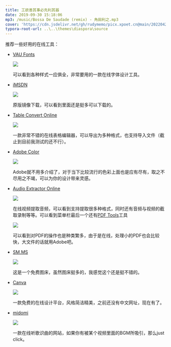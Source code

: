 ```yaml
---
title: 工欲善其事必先利其器
date: 2019-09-30 15:18:06
mp3: /music/Bossa De Saudade (remix) - 角田利之.mp3
cover: 'https://cdn.jsdelivr.net/gh/rudymemo/picx.xpoet.cn@main/20220424/5lzHR6Otj83biV2[1].71j4xppo4j80.jpg'
typora-root-url: ..\..\themes\diaspora\source
---
```




推荐一些好用的在线工具：

* [VAU Fonts](https://vaufonts.com/)

  ![](/img/tools/QQ截图20190930152053.jpg)

  可以看到各种样式一应俱全，非常要用的一款在线字体设计工具。

* [iMSDN](http://www.imsdn.cn/)

  ![](/img/tools/QQ截图20190930152415.jpg)

  原版镜像下载，可以看到里面还是挺多可以下载的。

* [Table Convert Online](https://tableconvert.com/)

  ![](/img/tools/QQ截图20190930152714.jpg)

  一款非常不错的在线表格编辑器，可以导出为多种格式，也支持导入文件（截止到目前我测试的还不行）。

* [Adobe Color](https://color.adobe.com)

  ![](/img/tools/QQ截图20190930153106.jpg)

  Adobe就不用多介绍了，对于当下比较流行的色彩上面也是应有尽有，取之不尽用之不竭，可以为你的设计带来灵感。

* [Audio Extractor Online](http://audio-extractor.net/)

  ![](/img/tools/QQ截图20190930153604.jpg)

  在线视频提取音频，可以看到支持提取很多种格式，同时还有音频与视频的截取录制等等。可以看到菜单栏最后一个还有[PDF Tools](https://pdf.io)工具

  ![](/img/tools/QQ截图20190930153932.jpg)

  可以看到对PDF的操作也是种类繁多，由于是在线，处理小的PDF也会比较快，大文件的话就用Adobe吧。

* [SM.MS](https://sm.ms/)

  ![](/img/tools/QQ截图20190930154418.jpg)

  这是一个免费图床，虽然图床挺多的，我感觉这个还是挺不错的。

* [Canva](https://www.canva.cn/)

  ![](/img/tools/QQ截图20190930154758.jpg)

  一款免费的在线设计平台，风格简洁精美，之前还没有中文网址，现在有了。

* [midomi](https://www.midomi.com)

  ![](/img/tools/QQ截图20190930155444.jpg)

  一款在线听歌识曲的网站，如果你有被某个视频里面的BGM所吸引，那么just click。